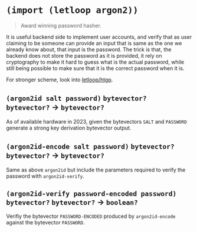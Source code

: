 # `(import (letloop argon2))`

> Award winning password hasher.

It is useful backend side to implement user accounts, and verify that
as user claiming to be someone can provide an input that is same as
the one we already know about, that input is the password. The trick
is that, the backend does not store the password as it is provided, it
rely on cryptography to make it hard to guess what is the actual
password, while still being possible to make sure that it is the
correct password when it is.

For stronger scheme, look into
[letloop/htgp](https://github.com/letloop/htgp).

## `(argon2id salt password)` `bytevector?` `bytevector?` → `bytevector?`

As of available hardware in 2023, given the bytevectors `SALT` and
`PASSWORD` generate a strong key derivation bytevector output.

## `(argon2id-encode salt password)` `bytevector?` `bytevector?` → `bytevector?`

Same as above `argon2id` but include the parameters required to verify
the password with `argon2id-verify`.

## `(argon2id-verify password-encoded password)` `bytevector?` `bytevector?` → `boolean?`

Verifiy the bytevector `PASSWORD-ENCODED` produced by
`argon2id-encode` against the bytevector `PASSWORD`.


